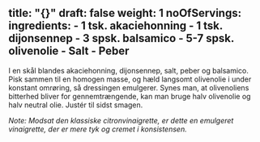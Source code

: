 title: "{}"
draft: false
weight: 1
noOfServings: 
ingredients:
	- 1 tsk. akaciehonning
	- 1 tsk. dijonsennep
	- 3 spsk. balsamico
	- 5-7 spsk. olivenolie
	- Salt
	- Peber
---

I en skål blandes akaciehonning, dijonsennep, salt, peber og balsamico.
Pisk sammen til en homogen masse, og hæld langsomt olivenolie i under
konstant omrøring, så dressingen emulgerer. Synes man, at olivenoliens
bitterhed bliver for gennemtrængende, kan man bruge halv olivenolie og
halv neutral olie. Justér til sidst smagen.

*Note: Modsat den klassiske citronvinaigrette, er dette en emulgeret
vinaigrette, der er mere tyk og cremet i konsistensen.*

